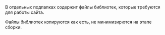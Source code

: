 
В отдельных подпапках содержит файлы библиотек, которые требуются для работы сайта.

Файлы библиотек копируются как есть, не минимизирются на этапе сборки.

